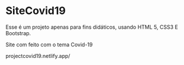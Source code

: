 # SiteCovid19

Esse é um projeto apenas para fins didáticos, usando HTML 5, CSS3 E Bootstrap.

Site com feito com o tema Covid-19

projectcovid19.netlify.app/

